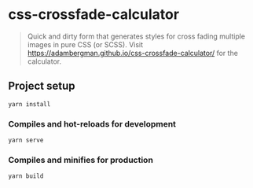 # css-crossfade-calculator
> Quick and dirty form that generates styles for cross fading multiple images in pure CSS (or SCSS).
Visit https://adambergman.github.io/css-crossfade-calculator/ for the calculator.

## Project setup
```
yarn install
```

### Compiles and hot-reloads for development
```
yarn serve
```

### Compiles and minifies for production
```
yarn build
```
